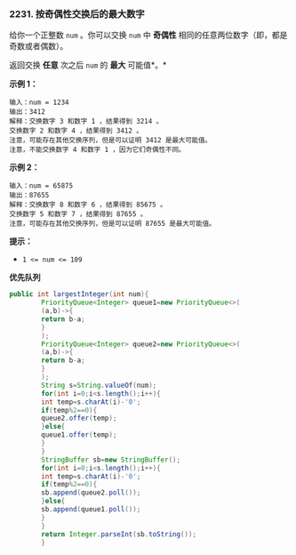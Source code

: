 ### 2231. 按奇偶性交换后的最大数字

给你一个正整数 `num` 。你可以交换 `num` 中 **奇偶性** 相同的任意两位数字（即，都是奇数或者偶数）。

返回交换 **任意** 次之后 `num` 的 **最大** 可能值*。*

**示例 1：**

```
输入：num = 1234
输出：3412
解释：交换数字 3 和数字 1 ，结果得到 3214 。
交换数字 2 和数字 4 ，结果得到 3412 。
注意，可能存在其他交换序列，但是可以证明 3412 是最大可能值。
注意，不能交换数字 4 和数字 1 ，因为它们奇偶性不同。
```

**示例 2：**

```
输入：num = 65875
输出：87655
解释：交换数字 8 和数字 6 ，结果得到 85675 。
交换数字 5 和数字 7 ，结果得到 87655 。
注意，可能存在其他交换序列，但是可以证明 87655 是最大可能值。
```

**提示：**

- `1 <= num <= 109`

**优先队列**

```java
public int largestInteger(int num){
        PriorityQueue<Integer> queue1=new PriorityQueue<>(
        (a,b)->{
        return b-a;
        }
        );
        PriorityQueue<Integer> queue2=new PriorityQueue<>(
        (a,b)->{
        return b-a;
        }
        );
        String s=String.valueOf(num);
        for(int i=0;i<s.length();i++){
        int temp=s.charAt(i)-'0';
        if(temp%2==0){
        queue2.offer(temp);
        }else{
        queue1.offer(temp);
        }
        }
        StringBuffer sb=new StringBuffer();
        for(int i=0;i<s.length();i++){
        int temp=s.charAt(i)-'0';
        if(temp%2==0){
        sb.append(queue2.poll());
        }else{
        sb.append(queue1.poll());
        }
        }
        return Integer.parseInt(sb.toString());
        }
```